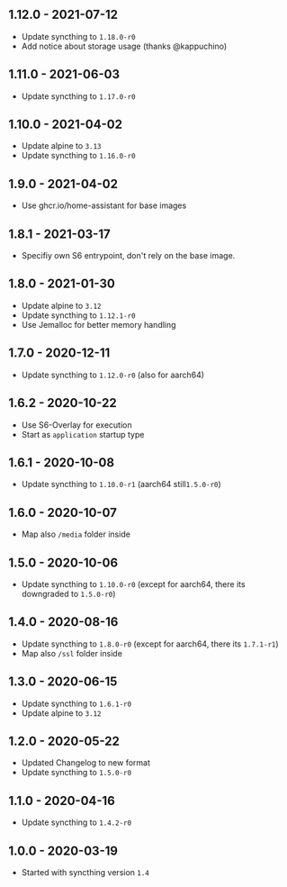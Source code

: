## 1.12.0 - 2021-07-12

*  Update syncthing to `1.18.0-r0`
*  Add notice about storage usage (thanks @kappuchino)


## 1.11.0 - 2021-06-03

*  Update syncthing to `1.17.0-r0`


## 1.10.0 - 2021-04-02

*  Update alpine to `3.13`
*  Update syncthing to `1.16.0-r0`


## 1.9.0 - 2021-04-02

*  Use ghcr.io/home-assistant for base images


## 1.8.1 - 2021-03-17

*  Specifiy own S6 entrypoint, don't rely on the base image.


## 1.8.0 - 2021-01-30

*  Update alpine to `3.12`
*  Update syncthing to `1.12.1-r0`
*  Use Jemalloc for better memory handling


## 1.7.0 - 2020-12-11

*  Update syncthing to `1.12.0-r0` (also for aarch64)


## 1.6.2 - 2020-10-22

*  Use S6-Overlay for execution
*  Start as `application` startup type


## 1.6.1 - 2020-10-08

*  Update syncthing to `1.10.0-r1` (aarch64 still`1.5.0-r0`)


## 1.6.0 - 2020-10-07

*  Map also `/media` folder inside


## 1.5.0 - 2020-10-06

*  Update syncthing to `1.10.0-r0` (except for aarch64, there its downgraded to `1.5.0-r0`)


## 1.4.0 - 2020-08-16

*  Update syncthing to `1.8.0-r0` (except for aarch64, there its `1.7.1-r1`)
*  Map also `/ssl` folder inside

## 1.3.0 - 2020-06-15

*  Update syncthing to `1.6.1-r0`
*  Update alpine to `3.12`

## 1.2.0 - 2020-05-22

*  Updated Changelog to new format
*  Update syncthing to `1.5.0-r0`


## 1.1.0 - 2020-04-16

*  Update syncthing to `1.4.2-r0`


## 1.0.0 - 2020-03-19

*  Started with syncthing version `1.4`
